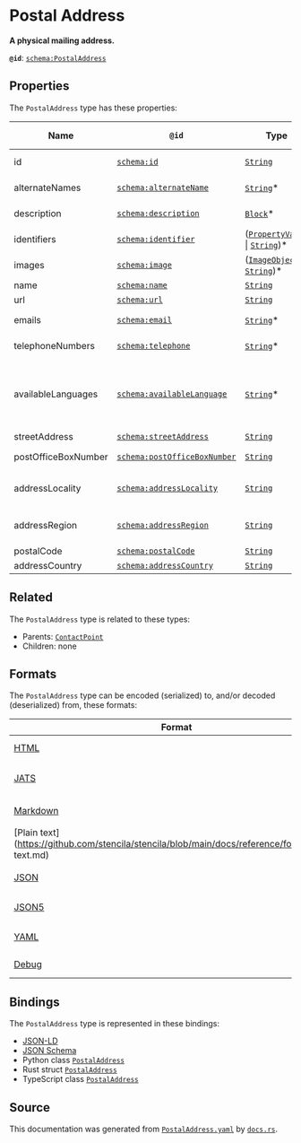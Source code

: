 # Postal Address

**A physical mailing address.**

**`@id`**: [`schema:PostalAddress`](https://schema.org/PostalAddress)

## Properties

The `PostalAddress` type has these properties:

| Name                | `@id`                                                                  | Type                                                                                                                                                                                                                 | Description                                                                                                     | Inherited from                                                                                                  |
| ------------------- | ---------------------------------------------------------------------- | -------------------------------------------------------------------------------------------------------------------------------------------------------------------------------------------------------------------- | --------------------------------------------------------------------------------------------------------------- | --------------------------------------------------------------------------------------------------------------- |
| id                  | [`schema:id`](https://schema.org/id)                                   | [`String`](https://github.com/stencila/stencila/blob/main/docs/reference/schema/data/string.md)                                                                                                                      | The identifier for this item                                                                                    | [`Entity`](https://github.com/stencila/stencila/blob/main/docs/reference/schema/other/entity.md)                |
| alternateNames      | [`schema:alternateName`](https://schema.org/alternateName)             | [`String`](https://github.com/stencila/stencila/blob/main/docs/reference/schema/data/string.md)*                                                                                                                     | Alternate names (aliases) for the item.                                                                         | [`Thing`](https://github.com/stencila/stencila/blob/main/docs/reference/schema/other/thing.md)                  |
| description         | [`schema:description`](https://schema.org/description)                 | [`Block`](https://github.com/stencila/stencila/blob/main/docs/reference/schema/prose/block.md)*                                                                                                                      | A description of the item.                                                                                      | [`Thing`](https://github.com/stencila/stencila/blob/main/docs/reference/schema/other/thing.md)                  |
| identifiers         | [`schema:identifier`](https://schema.org/identifier)                   | ([`PropertyValue`](https://github.com/stencila/stencila/blob/main/docs/reference/schema/other/property-value.md) \| [`String`](https://github.com/stencila/stencila/blob/main/docs/reference/schema/data/string.md))* | Any kind of identifier for any kind of Thing.                                                                   | [`Thing`](https://github.com/stencila/stencila/blob/main/docs/reference/schema/other/thing.md)                  |
| images              | [`schema:image`](https://schema.org/image)                             | ([`ImageObject`](https://github.com/stencila/stencila/blob/main/docs/reference/schema/works/image-object.md) \| [`String`](https://github.com/stencila/stencila/blob/main/docs/reference/schema/data/string.md))*    | Images of the item.                                                                                             | [`Thing`](https://github.com/stencila/stencila/blob/main/docs/reference/schema/other/thing.md)                  |
| name                | [`schema:name`](https://schema.org/name)                               | [`String`](https://github.com/stencila/stencila/blob/main/docs/reference/schema/data/string.md)                                                                                                                      | The name of the item.                                                                                           | [`Thing`](https://github.com/stencila/stencila/blob/main/docs/reference/schema/other/thing.md)                  |
| url                 | [`schema:url`](https://schema.org/url)                                 | [`String`](https://github.com/stencila/stencila/blob/main/docs/reference/schema/data/string.md)                                                                                                                      | The URL of the item.                                                                                            | [`Thing`](https://github.com/stencila/stencila/blob/main/docs/reference/schema/other/thing.md)                  |
| emails              | [`schema:email`](https://schema.org/email)                             | [`String`](https://github.com/stencila/stencila/blob/main/docs/reference/schema/data/string.md)*                                                                                                                     | Email address for correspondence.                                                                               | [`ContactPoint`](https://github.com/stencila/stencila/blob/main/docs/reference/schema/other/contact-point.md)   |
| telephoneNumbers    | [`schema:telephone`](https://schema.org/telephone)                     | [`String`](https://github.com/stencila/stencila/blob/main/docs/reference/schema/data/string.md)*                                                                                                                     | Telephone numbers for the contact point.                                                                        | [`ContactPoint`](https://github.com/stencila/stencila/blob/main/docs/reference/schema/other/contact-point.md)   |
| availableLanguages  | [`schema:availableLanguage`](https://schema.org/availableLanguage)     | [`String`](https://github.com/stencila/stencila/blob/main/docs/reference/schema/data/string.md)*                                                                                                                     | Languages (human not programming) in which it is possible to communicate with the organization/department etc.  | [`ContactPoint`](https://github.com/stencila/stencila/blob/main/docs/reference/schema/other/contact-point.md)   |
| streetAddress       | [`schema:streetAddress`](https://schema.org/streetAddress)             | [`String`](https://github.com/stencila/stencila/blob/main/docs/reference/schema/data/string.md)                                                                                                                      | The street address.                                                                                             | [`PostalAddress`](https://github.com/stencila/stencila/blob/main/docs/reference/schema/other/postal-address.md) |
| postOfficeBoxNumber | [`schema:postOfficeBoxNumber`](https://schema.org/postOfficeBoxNumber) | [`String`](https://github.com/stencila/stencila/blob/main/docs/reference/schema/data/string.md)                                                                                                                      | The post office box number.                                                                                     | [`PostalAddress`](https://github.com/stencila/stencila/blob/main/docs/reference/schema/other/postal-address.md) |
| addressLocality     | [`schema:addressLocality`](https://schema.org/addressLocality)         | [`String`](https://github.com/stencila/stencila/blob/main/docs/reference/schema/data/string.md)                                                                                                                      | The locality in which the street address is, and which is in the region.                                        | [`PostalAddress`](https://github.com/stencila/stencila/blob/main/docs/reference/schema/other/postal-address.md) |
| addressRegion       | [`schema:addressRegion`](https://schema.org/addressRegion)             | [`String`](https://github.com/stencila/stencila/blob/main/docs/reference/schema/data/string.md)                                                                                                                      | The region in which the locality is, and which is in the country.                                               | [`PostalAddress`](https://github.com/stencila/stencila/blob/main/docs/reference/schema/other/postal-address.md) |
| postalCode          | [`schema:postalCode`](https://schema.org/postalCode)                   | [`String`](https://github.com/stencila/stencila/blob/main/docs/reference/schema/data/string.md)                                                                                                                      | The postal code.                                                                                                | [`PostalAddress`](https://github.com/stencila/stencila/blob/main/docs/reference/schema/other/postal-address.md) |
| addressCountry      | [`schema:addressCountry`](https://schema.org/addressCountry)           | [`String`](https://github.com/stencila/stencila/blob/main/docs/reference/schema/data/string.md)                                                                                                                      | The country.                                                                                                    | [`PostalAddress`](https://github.com/stencila/stencila/blob/main/docs/reference/schema/other/postal-address.md) |

## Related

The `PostalAddress` type is related to these types:

- Parents: [`ContactPoint`](https://github.com/stencila/stencila/blob/main/docs/reference/schema/other/contact-point.md)
- Children: none

## Formats

The `PostalAddress` type can be encoded (serialized) to, and/or decoded (deserialized) from, these formats:

| Format                                                                                            | Encoding       | Decoding     | Status                 | Notes                                                                                                   |
| ------------------------------------------------------------------------------------------------- | -------------- | ------------ | ---------------------- | ------------------------------------------------------------------------------------------------------- |
| [HTML](https://github.com/stencila/stencila/blob/main/docs/reference/formats/HTML.md)             | 🔷 Low loss     |              | 🚧 Under development    |                                                                                                         |
| [JATS](https://github.com/stencila/stencila/blob/main/docs/reference/formats/JATS.md)             | 🔷 Low loss     |              | 🚧 Under development    | Encoded to tag [`<address>`](https://jats.nlm.nih.gov/articleauthoring/tag-library/1.3/element/address) |
| [Markdown](https://github.com/stencila/stencila/blob/main/docs/reference/formats/Markdown.md)     | 🟥 High loss    |              | 🚧 Under development    |                                                                                                         |
| [Plain text](https://github.com/stencila/stencila/blob/main/docs/reference/formats/Plain text.md) | 🟥 High loss    |              | 🟥 Alpha                |                                                                                                         |
| [JSON](https://github.com/stencila/stencila/blob/main/docs/reference/formats/JSON.md)             | 🟢 No loss      | 🟢 No loss    | 🟢 Stable               |                                                                                                         |
| [JSON5](https://github.com/stencila/stencila/blob/main/docs/reference/formats/JSON5.md)           | 🟢 No loss      | 🟢 No loss    | 🟢 Stable               |                                                                                                         |
| [YAML](https://github.com/stencila/stencila/blob/main/docs/reference/formats/YAML.md)             | 🟢 No loss      | 🟢 No loss    | 🟢 Stable               |                                                                                                         |
| [Debug](https://github.com/stencila/stencila/blob/main/docs/reference/formats/Debug.md)           | 🔷 Low loss     |              | 🟢 Stable               |                                                                                                         |

## Bindings

The `PostalAddress` type is represented in these bindings:

- [JSON-LD](https://stencila.dev/PostalAddress.jsonld)
- [JSON Schema](https://stencila.dev/PostalAddress.schema.json)
- Python class [`PostalAddress`](https://github.com/stencila/stencila/blob/main/python/stencila/types/postal_address.py)
- Rust struct [`PostalAddress`](https://github.com/stencila/stencila/blob/main/rust/schema/src/types/postal_address.rs)
- TypeScript class [`PostalAddress`](https://github.com/stencila/stencila/blob/main/typescript/src/types/PostalAddress.ts)

## Source

This documentation was generated from [`PostalAddress.yaml`](https://github.com/stencila/stencila/blob/main/schema/PostalAddress.yaml) by [`docs.rs`](https://github.com/stencila/stencila/blob/main/rust/schema-gen/src/docs.rs).